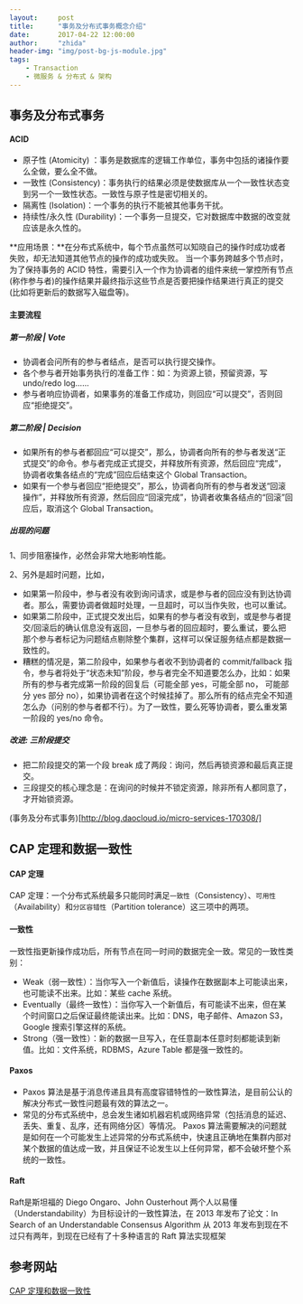```yaml
---
layout:     post
title:      "事务及分布式事务概念介绍"
date:       2017-04-22 12:00:00
author:     "zhida"
header-img: "img/post-bg-js-module.jpg"
tags:
    - Transaction
    - 微服务 & 分布式 & 架构
---
```



## 事务及分布式事务

#### ACID

- 原子性 (Atomicity) ：事务是数据库的逻辑工作单位，事务中包括的诸操作要么全做，要么全不做。
- 一致性 (Consistency)：事务执行的结果必须是使数据库从一个一致性状态变到另一个一致性状态。一致性与原子性是密切相关的。
- 隔离性 (Isolation)：一个事务的执行不能被其他事务干扰。
- 持续性/永久性 (Durability)：一个事务一旦提交，它对数据库中数据的改变就应该是永久性的。

**应用场景：**在分布式系统中，每个节点虽然可以知晓自己的操作时成功或者失败，却无法知道其他节点的操作的成功或失败。
当一个事务跨越多个节点时，为了保持事务的 ACID 特性，需要引入一个作为协调者的组件来统一掌控所有节点(称作参与者)的操作结果并最终指示这些节点是否要把操作结果进行真正的提交(比如将更新后的数据写入磁盘等)。


#### 主要流程

##### 第一阶段 |  Vote 

- 协调者会问所有的参与者结点，是否可以执行提交操作。
- 各个参与者开始事务执行的准备工作：如：为资源上锁，预留资源，写 undo/redo log……
- 参与者响应协调者，如果事务的准备工作成功，则回应“可以提交”，否则回应“拒绝提交”。

##### 第二阶段 |  Decision 

- 如果所有的参与者都回应“可以提交”，那么，协调者向所有的参与者发送“正式提交”的命令。参与者完成正式提交，并释放所有资源，然后回应“完成”，协调者收集各结点的“完成”回应后结束这个 Global Transaction。
- 如果有一个参与者回应“拒绝提交”，那么，协调者向所有的参与者发送“回滚操作”，并释放所有资源，然后回应“回滚完成”，协调者收集各结点的“回滚”回应后，取消这个 Global Transaction。

#####  出现的问题

1、同步阻塞操作，必然会非常大地影响性能。

2、另外是超时问题，比如，

- 如果第一阶段中，参与者没有收到询问请求，或是参与者的回应没有到达协调者。那么，需要协调者做超时处理，一旦超时，可以当作失败，也可以重试。
- 如果第二阶段中，正式提交发出后，如果有的参与者没有收到，或是参与者提交/回滚后的确认信息没有返回，一旦参与者的回应超时，要么重试，要么把那个参与者标记为问题结点剔除整个集群，这样可以保证服务结点都是数据一致性的。
- 糟糕的情况是，第二阶段中，如果参与者收不到协调者的 commit/fallback 指令，参与者将处于“状态未知”阶段，参与者完全不知道要怎么办，比如：如果所有的参与者完成第一阶段的回复后（可能全部 yes，可能全部 no，
		可能部分 yes 部分 no），如果协调者在这个时候挂掉了。那么所有的结点完全不知道怎么办（问别的参与者都不行）。为了一致性，要么死等协调者，要么重发第一阶段的 yes/no 命令。

##### 改进: 三阶段提交
- 把二阶段提交的第一个段 break 成了两段：询问，然后再锁资源和最后真正提交。
- 三段提交的核心理念是：在询问的时候并不锁定资源，除非所有人都同意了，才开始锁资源。	

(事务及分布式事务)[http://blog.daocloud.io/micro-services-170308/]


## CAP 定理和数据一致性

#### CAP 定理

CAP 定理：一个分布式系统最多只能同时满足`一致性`（Consistency）、`可用性`（Availability）和`分区容错性`（Partition tolerance）这三项中的两项。

#### 一致性
一致性指更新操作成功后，所有节点在同一时间的数据完全一致。常见的一致性类别：

- Weak（弱一致性）：当你写入一个新值后，读操作在数据副本上可能读出来，也可能读不出来。比如：某些 cache 系统。
- Eventually（最终一致性）：当你写入一个新值后，有可能读不出来，但在某个时间窗口之后保证最终能读出来。比如：DNS，电子邮件、Amazon S3，Google 搜索引擎这样的系统。
- Strong（强一致性）：新的数据一旦写入，在任意副本任意时刻都能读到新值。比如：文件系统，RDBMS，Azure Table 都是强一致性的。

#### Paxos
- Paxos 算法是基于消息传递且具有高度容错特性的一致性算法，是目前公认的解决分布式一致性问题最有效的算法之一。
- 常见的分布式系统中，总会发生诸如机器宕机或网络异常（包括消息的延迟、丢失、重复、乱序，还有网络分区）等情况。
	Paxos 算法需要解决的问题就是如何在一个可能发生上述异常的分布式系统中，快速且正确地在集群内部对某个数据的值达成一致，并且保证不论发生以上任何异常，都不会破坏整个系统的一致性。

#### Raft
Raft是斯坦福的 Diego Ongaro、John Ousterhout 两个人以易懂（Understandability）为目标设计的一致性算法，在 2013 年发布了论文：In Search of an Understandable Consensus Algorithm
从 2013 年发布到现在不过只有两年，到现在已经有了十多种语言的 Raft 算法实现框架

## 参考网站

[CAP 定理和数据一致性](http://blog.daocloud.io/3-%E5%88%86%E9%92%9F%E5%AD%A6%E4%B9%A0%E5%BE%AE%E6%9C%8D%E5%8A%A1%E7%B3%BB%E5%88%97-cap-%E5%AE%9A%E7%90%86%E5%92%8C%E6%95%B0%E6%8D%AE%E4%B8%80%E8%87%B4%E6%80%A7/)


